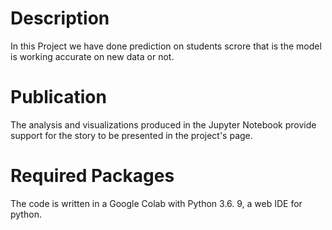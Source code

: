 # Description
In this Project we have done prediction on students scrore that is the model is working accurate on new data or not.

# Publication
The analysis and visualizations produced in the Jupyter Notebook provide support for the story to be presented in the project's page.

# Required Packages
The code is written in a Google Colab with Python 3.6. 9, a web IDE for python.
